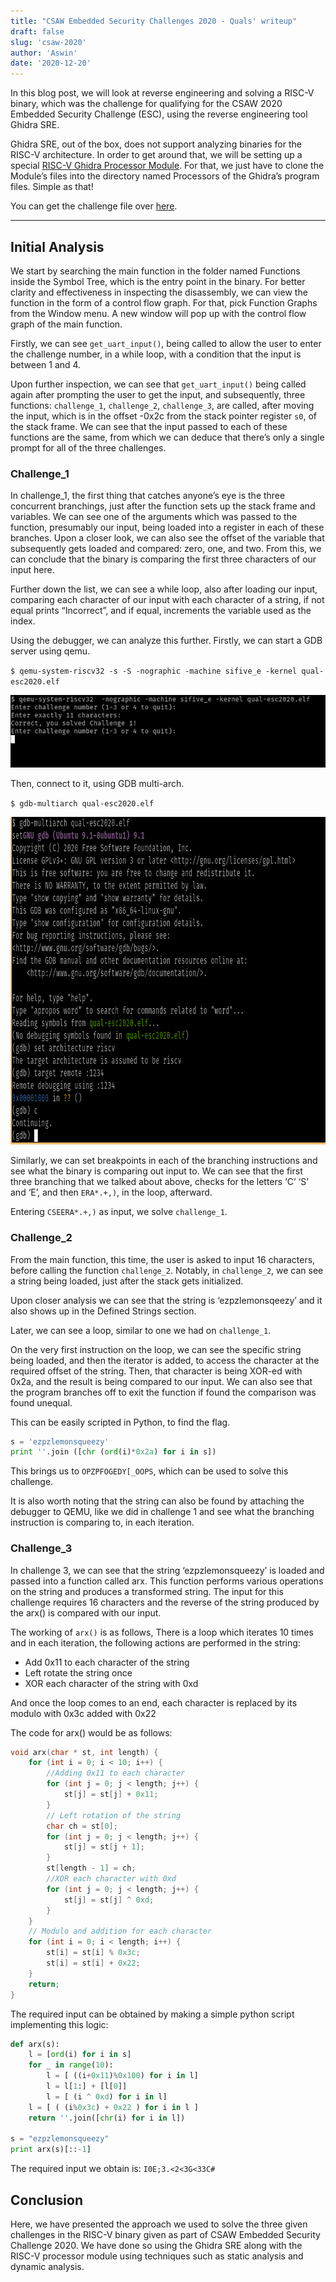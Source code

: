 ```yaml
---
title: "CSAW Embedded Security Challenges 2020 - Quals' writeup"
draft: false
slug: 'csaw-2020'
author: 'Aswin'
date: '2020-12-20'
---
```


In this blog post, we will look at reverse engineering and solving a RISC-V binary, which was the challenge for qualifying for the CSAW 2020 Embedded Security Challenge (ESC), using the reverse engineering tool Ghidra SRE​.

Ghidra SRE, out of the box, does not support analyzing binaries for the RISC-V architecture. In order to get around that, we will be setting up a special [RISC-V Ghidra Processor Module](https://github.com/mumbel/ghidra_riscv). For that, we just have to clone the Module’s files into the directory named Processors of the Ghidra’s program files. Simple as that!

You can get the challenge file over [here](https://github.com/TrustworthyComputing/csaw_esc_2020/blob/master/qual-esc2020.elf).

---

## Initial Analysis

We start by searching the main function in the folder named Functions inside the Symbol Tree, which is the entry point in the binary. For better clarity and effectiveness in inspecting the disassembly, we can view the function in the form of a control flow graph. For that, pick Function Graphs from the Window menu. A new window will pop up with the control flow graph of the main function.

Firstly, we can see `get_uart_input()`, being called to allow the user to enter the challenge number, in a while loop, with a condition that the input is between 1 and 4.

Upon further inspection, we can see that `get_uart_input()` being called again after prompting the user to get the input, and subsequently, three functions: `challenge_1`, `challenge_2`, `challenge_3`, are called, after moving the input, which is in the offset -0x2c from the stack pointer register `s0`, of the stack frame. We can see that the input passed to each of these functions are the same, from which we can deduce that there’s only a single prompt for all of the three challenges.

### Challenge_1

In challenge_1, the first thing that catches anyone’s eye is the three concurrent branchings, just after the function sets up the stack frame and variables. We can see one of the arguments which was passed to the function, presumably our input, being loaded into a register in each of these branches. Upon a closer look, we can also see the offset of the variable that subsequently gets loaded and compared: zero, one, and two. From this, we can conclude that the binary is comparing the first three characters of our input here. 

Further down the list, we can see a while loop, also after loading our input, comparing each character of our input with each character of a string, if not equal prints “Incorrect”, and if equal, increments the variable used as the index.

Using the debugger, we can analyze this further. Firstly, we can start a GDB server using qemu.

`$ qemu-system-riscv32 -s -S -nographic -machine sifive_e -kernel qual-esc2020.elf`

<img src="/images/CSAW-Quals/img2.png" alt="Italian Trulli" width="600" height="116">

Then, connect to it, using GDB multi-arch.

`$ gdb-multiarch qual-esc2020.elf`

<img src="/images/CSAW-Quals/img1.png" alt="Italian Trulli" width="512" height="524">

Similarly, we can set breakpoints in each of the branching instructions and see what the binary is comparing out input to. We can see that the first three branching that we talked about above, checks for the letters ‘C’ ‘S’ and ‘E’, and then `ERA*.+,)`, in the loop, afterward.

Entering `CSEERA*.+,)` as input, we solve `challenge_1`.

### Challenge_2

From the main function, this time, the user is asked to input 16 characters, before calling the function `challenge_2`. Notably, in `challenge_2`, we can see a string being loaded, just after the stack gets initialized.  

Upon closer analysis we can see that the string is ‘ezpzlemonsqeezy’ and it also shows up in the Defined Strings section.

Later, we can see a loop, similar to one we had on `challenge_1`.

On the very first instruction on the loop, we can see the specific string being loaded, and then the iterator is added, to access the character at the required offset of the string. Then, that character is being XOR-ed with 0x2a, and the result is being compared to our input. We can also see that the program branches off to exit the function if found the comparison was found unequal.

This can be easily scripted in Python, to find the flag.


```python
s = 'ezpzlemonsqueezy'
print ''.join ([chr (ord(i)*0x2a) for i in s])
```
This brings us to `OPZPFOGEDY[_OOPS`, which can be used to solve this challenge.

It is also worth noting that the string can also be found by attaching the debugger to QEMU, like we did in challenge 1 and see what the branching instruction is comparing to, in each iteration.

### Challenge_3

In challenge 3, we can see that the string ‘ezpzlemonsqueezy’ is loaded and passed into a function called arx. This function performs various operations on the string and produces a transformed string. The input for this challenge requires 16 characters and the reverse of the string produced by the arx() is compared with our input.

The working of `arx()` is as follows, There is a loop which iterates 10 times and in each iteration, the following actions are performed in the string:

* Add 0x11 to each character of the string
* Left rotate the string once
* XOR each character of the string with 0xd

And once the loop comes to an end, each character is replaced by its modulo with 0x3c added with 0x22

The code for arx() would be as follows:
```c
void arx(char * st, int length) {
    for (int i = 0; i < 10; i++) {
        //Adding 0x11 to each character
        for (int j = 0; j < length; j++) {
            st[j] = st[j] + 0x11;
        }
        // Left rotation of the string
        char ch = st[0];
        for (int j = 0; j < length; j++) {
            st[j] = st[j + 1];
        }
        st[length - 1] = ch;
        //XOR each character with 0xd    
        for (int j = 0; j < length; j++) {
            st[j] = st[j] ^ 0xd;
        }
    }
    // Modulo and addition for each character
    for (int i = 0; i < length; i++) {
        st[i] = st[i] % 0x3c;
        st[i] = st[i] + 0x22;
    }
    return;
}
```

The required input can be obtained by making a simple python script implementing this logic:
```python
def arx(s):
    l = [ord(i) for i in s]
    for _ in range(10):
        l = [ ((i+0x11)%0x100) for i in l]
        l = l[1:] + [l[0]]
        l = [ (i ^ 0xd) for i in l]
    l = [ ( (i%0x3c) + 0x22 ) for i in l ]
    return ''.join([chr(i) for i in l])

s = "ezpzlemonsqueezy"
print arx(s)[::-1]
```

The required input we obtain is: `I0E;3.<2<3G<33C#`

## Conclusion

Here, we have presented the approach we used to solve the three given challenges in the RISC-V binary given as part of CSAW Embedded Security Challenge 2020. We have done so using the Ghidra SRE along with the RISC-V processor module using techniques such as static analysis and dynamic analysis.

